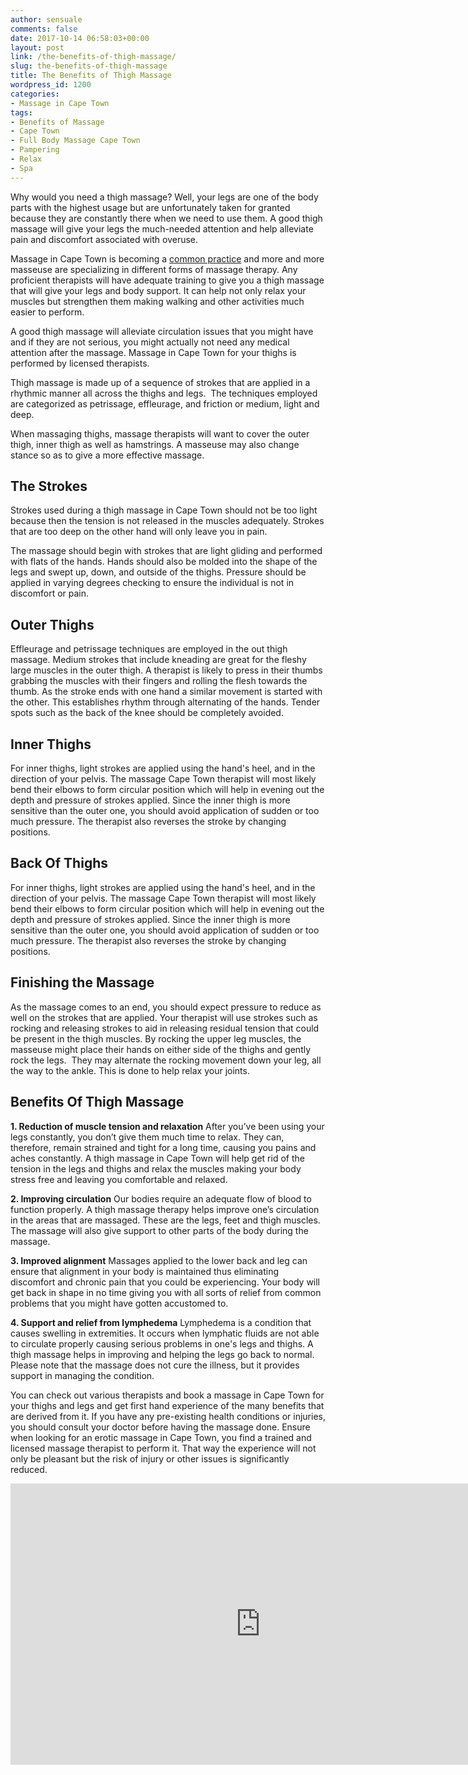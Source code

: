 ```yaml
---
author: sensuale
comments: false
date: 2017-10-14 06:58:03+00:00
layout: post
link: /the-benefits-of-thigh-massage/
slug: the-benefits-of-thigh-massage
title: The Benefits of Thigh Massage
wordpress_id: 1200
categories:
- Massage in Cape Town
tags:
- Benefits of Massage
- Cape Town
- Full Body Massage Cape Town
- Pampering
- Relax
- Spa
---
```


Why would you need a thigh massage? Well, your legs are one of the body parts with the highest usage but are unfortunately taken for granted because they are constantly there when we need to use them. A good thigh massage will give your legs the much-needed attention and help alleviate pain and discomfort associated with overuse.

Massage in Cape Town is becoming a [common practice](/top-massage-parlours-in-cape-town/) and more and more masseuse are specializing in different forms of massage therapy. Any proficient therapists will have adequate training to give you a thigh massage that will give your legs and body support. It can help not only relax your muscles but strengthen them making walking and other activities much easier to perform.

A good thigh massage will alleviate circulation issues that you might have and if they are not serious, you might actually not need any medical attention after the massage. Massage in Cape Town for your thighs is performed by licensed therapists.

Thigh massage is made up of a sequence of strokes that are applied in a rhythmic manner all across the thighs and legs.  The techniques employed are categorized as petrissage, effleurage, and friction or medium, light and deep.

When massaging thighs, massage therapists will want to cover the outer thigh, inner thigh as well as hamstrings. A masseuse may also change stance so as to give a more effective massage.


## The Strokes


Strokes used during a thigh massage in Cape Town should not be too light because then the tension is not released in the muscles adequately. Strokes that are too deep on the other hand will only leave you in pain.

The massage should begin with strokes that are light gliding and performed with flats of the hands. Hands should also be molded into the shape of the legs and swept up, down, and outside of the thighs. Pressure should be applied in varying degrees checking to ensure the individual is not in discomfort or pain.


## Outer Thighs


Effleurage and petrissage techniques are employed in the out thigh massage. Medium strokes that include kneading are great for the fleshy large muscles in the outer thigh. A therapist is likely to press in their thumbs grabbing the muscles with their fingers and rolling the flesh towards the thumb. As the stroke ends with one hand a similar movement is started with the other. This establishes rhythm through alternating of the hands. Tender spots such as the back of the knee should be completely avoided.


## Inner Thighs


For inner thighs, light strokes are applied using the hand's heel, and in the direction of your pelvis. The massage Cape Town therapist will most likely bend their elbows to form circular position which will help in evening out the depth and pressure of strokes applied. Since the inner thigh is more sensitive than the outer one, you should avoid application of sudden or too much pressure. The therapist also reverses the stroke by changing positions.


## Back Of Thighs


For inner thighs, light strokes are applied using the hand's heel, and in the direction of your pelvis. The massage Cape Town therapist will most likely bend their elbows to form circular position which will help in evening out the depth and pressure of strokes applied. Since the inner thigh is more sensitive than the outer one, you should avoid application of sudden or too much pressure. The therapist also reverses the stroke by changing positions.


## Finishing the Massage


As the massage comes to an end, you should expect pressure to reduce as well on the strokes that are applied. Your therapist will use strokes such as rocking and releasing strokes to aid in releasing residual tension that could be present in the thigh muscles. By rocking the upper leg muscles, the masseuse might place their hands on either side of the thighs and gently rock the legs.  They may alternate the rocking movement down your leg, all the way to the ankle. This is done to help relax your joints.


## Benefits Of Thigh Massage


**1. Reduction of muscle tension and relaxation**
After you’ve been using your legs constantly, you don’t give them much time to relax. They can, therefore, remain strained and tight for a long time, causing you pains and aches constantly. A thigh massage in Cape Town will help get rid of the tension in the legs and thighs and relax the muscles making your body stress free and leaving you comfortable and relaxed.

**2. Improving circulation**
Our bodies require an adequate flow of blood to function properly. A thigh massage therapy helps improve one’s circulation in the areas that are massaged. These are the legs, feet and thigh muscles. The massage will also give support to other parts of the body during the massage.

**3. Improved alignment**
Massages applied to the lower back and leg can ensure that alignment in your body is maintained thus eliminating discomfort and chronic pain that you could be experiencing. Your body will get back in shape in no time giving you with all sorts of relief from common problems that you might have gotten accustomed to.

**4. Support and relief from lymphedema**
Lymphedema is a condition that causes swelling in extremities. It occurs when lymphatic fluids are not able to circulate properly causing serious problems in one's legs and thighs. A thigh massage helps in improving and helping the legs go back to normal. Please note that the massage does not cure the illness, but it provides support in managing the condition.

You can check out various therapists and book a massage in Cape Town for your thighs and legs and get first hand experience of the many benefits that are derived from it. If you have any pre-existing health conditions or injuries, you should consult your doctor before having the massage done.
Ensure when looking for an erotic massage in Cape Town, you find a trained and licensed massage therapist to perform it. That way the experience will not only be pleasant but the risk of injury or other issues is significantly reduced.

<p><iframe title="Massage Therapy Techniques Legs, Thighs &amp; Hips, For Cyclists Jen Hilman Relaxing ASMR" width="800" height="450" src="https://www.youtube.com/embed/4aEizaYpgNM?feature=oembed" frameborder="0" allow="accelerometer; autoplay; encrypted-media; gyroscope; picture-in-picture" allowfullscreen></iframe></p>
